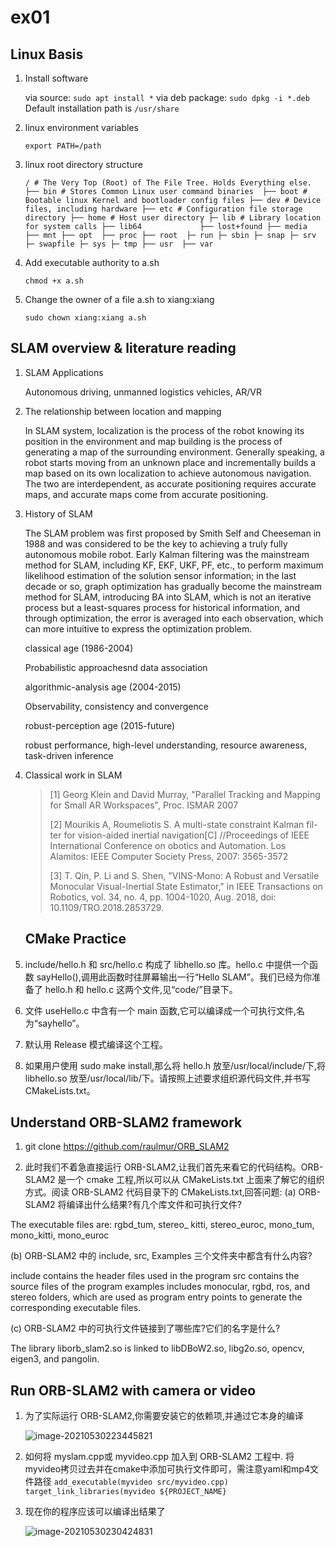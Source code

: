 # ex01

## Linux Basis

1. Install software

   via source: `sudo apt install *`
   via deb package: `sudo dpkg -i *.deb`
   Default installation path is `/usr/share`

2. linux environment variables

   `export PATH=/path`

3. linux root directory structure

   `/ # The Very Top (Root) of The File Tree. Holds Everything else.
   ├── bin # Stores Common Linux user command binaries 
   ├── boot # Bootable linux Kernel and bootloader config files
   ├── dev # Device files, including hardware
   ├── etc # Configuration file storage directory
   ├── home # Host user directory
   ├─ lib # Library location for system calls
   ├── lib64			
   ├── lost+found
   ├── media 
   ├── mnt
   ├── opt 
   ├── proc
   ├── root 
   ├─ run
   ├─ sbin
   ├─ snap
   ├─ srv
   ├─ swapfile
   ├─ sys
   ├─ tmp
   ├── usr 
   ├── var `

4. Add executable authority to a.sh

   `chmod +x a.sh` 

5. Change the owner of a file a.sh to xiang:xiang

   `sudo chown xiang:xiang a.sh`

## SLAM overview & literature reading

1. SLAM Applications

   Autonomous driving, unmanned logistics vehicles, AR/VR

2. The relationship between location and mapping

   In SLAM system, localization is the process of the robot knowing its position in the environment and map building is the process of generating a map of the surrounding environment. Generally speaking, a robot starts moving from an unknown place and incrementally builds a map based on its own localization to achieve autonomous navigation. The two are interdependent, as accurate positioning requires accurate maps, and accurate maps come from accurate positioning.

3. History of SLAM

   The SLAM problem was first proposed by Smith Self and Cheeseman in 1988 and was considered to be the key to achieving a truly fully autonomous mobile robot. Early Kalman filtering was the mainstream method for SLAM, including KF, EKF, UKF, PF, etc., to perform maximum likelihood estimation of the solution sensor information; in the last decade or so, graph optimization has gradually become the mainstream method for SLAM, introducing BA into SLAM, which is not an iterative process but a least-squares process for historical information, and through optimization, the error is averaged into each observation, which can more intuitive to express the optimization problem.

   classical age (1986-2004)

   Probabilistic approachesnd data association

   algorithmic-analysis age (2004-2015)

   Observability, consistency and convergence

   robust-perception age (2015-future)

   robust performance, high-level understanding, resource awareness, task-driven inference

4. Classical work in SLAM 

   > [1] Georg Klein and David Murray, "Parallel Tracking and Mapping for Small AR Workspaces", Proc. ISMAR 2007
   >
   > [2] Mourikis A, Roumeliotis S. A multi-state constraint Kalman fil-ter for vision-aided inertial navigation[C] //Proceedings of IEEE International Conference on obotics and Automation. Los Alamitos: IEEE Computer Society Press, 2007: 3565-3572
   >
   > [3]  T. Qin, P. Li and S. Shen, "VINS-Mono: A Robust and Versatile Monocular Visual-Inertial State Estimator," in IEEE Transactions on Robotics, vol. 34, no. 4, pp. 1004-1020, Aug. 2018, doi: 10.1109/TRO.2018.2853729.

   ## CMake Practice

1. include/hello.h 和 src/hello.c 构成了 libhello.so 库。hello.c 中提供一个函数 sayHello(),调用此函数时往屏幕输出一行“Hello SLAM”。我们已经为你准备了 hello.h 和 hello.c 这两个文件,见“code/”目录下。
2. 文件 useHello.c 中含有一个 main 函数,它可以编译成一个可执行文件,名为“sayhello”。
3. 默认用 Release 模式编译这个工程。
4. 如果用户使用 sudo make install,那么将 hello.h 放至/usr/local/include/下,将 libhello.so 放至/usr/local/lib/下。请按照上述要求组织源代码文件,并书写 CMakeLists.txt。

## Understand ORB-SLAM2 framework

1. git clone https://github.com/raulmur/ORB_SLAM2 

2. 此时我们不着急直接运行 ORB-SLAM2,让我们首先来看它的代码结构。ORB-SLAM2 是一个
    cmake 工程,所以可以从 CMakeLists.txt 上面来了解它的组织方式。阅读 ORB-SLAM2 代码目录下的 CMakeLists.txt,回答问题:
    (a) ORB-SLAM2 将编译出什么结果?有几个库文件和可执行文件?

  The executable files are: rgbd_tum, stereo_
  kitti, stereo_euroc, mono_tum, mono_kitti, mono_euroc

  (b) ORB-SLAM2 中的 include, src, Examples 三个文件夹中都含有什么内容?

  include contains the header files used in the program
  src contains the source files of the program
  examples includes monocular, rgbd, ros, and stereo folders, which are used as program entry points to generate the corresponding executable files.

  (c) ORB-SLAM2 中的可执行文件链接到了哪些库?它们的名字是什么?

  The library liborb_slam2.so is linked to libDBoW2.so, libg2o.so, opencv, eigen3, and pangolin.

## Run ORB-SLAM2 with camera or video



1. 为了实际运行 ORB-SLAM2,你需要安装它的依赖项,并通过它本身的编译

   ![image-20210530223445821](/home/lwh/.config/Typora/typora-user-images/image-20210530223445821.png)

2. 如何将 myslam.cpp或 myvideo.cpp 加入到 ORB-SLAM2 工程中.
   将myvideo拷贝过去并在cmake中添加可执行文件即可，需注意yaml和mp4文件路径
   `add_executable(myvideo src/myvideo.cpp)`
   `target_link_libraries(myvideo ${PROJECT_NAME}`  

3. 现在你的程序应该可以编译出结果了

   ![image-20210530230424831](/home/lwh/.config/Typora/typora-user-images/image-20210530230424831.png)